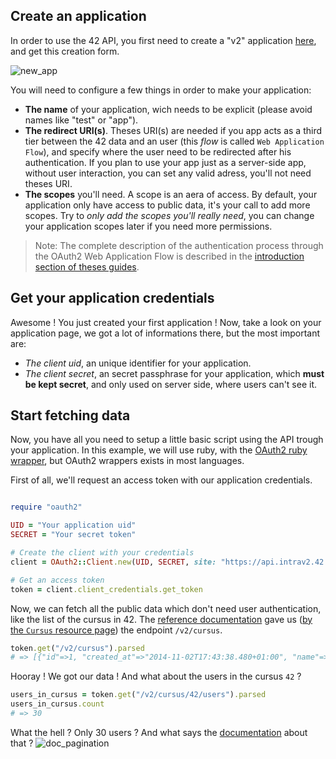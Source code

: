 
Create an application
---------------

In order to use the 42 API, you first need to create a "v2" application [here](https://profile.intrav2.42.fr/oauth/applications/new), and get this creation form.

![new_app](https://raw.githubusercontent.com/lambda2/42-API-Documentation/master/images/new_app.png?token=AC4978POSgxmEGCtDRFYW3Lx-D1zeEqFks5V9PaBwA%3D%3D)

You will need to configure a few things in order to make your application:
- **The name** of your application, wich needs to be explicit (please avoid names like "test" or "app").
- **The redirect URI(s)**. Theses URI(s) are needed if you app acts as a third tier between the 42 data and an user (this _flow_ is called `Web Application Flow`), and specify where the user need to be redirected after his authentication. If you plan to use your app just as a server-side app, without user interaction, you can set any valid adress, you'll not need theses URI.
- **The scopes** you'll need. A scope is an aera of access. By default, your application only have access to public data, it's your call to add more scopes. Try to *only add the scopes you'll really need*, you can change your application scopes later if you need more permissions. 

> Note: The complete description of the authentication process through the OAuth2 Web Application Flow is described in the [introduction section of theses guides](/apidoc/guides/introduction#web-application-flow).


Get your application credentials
-------------------------------

Awesome ! You just created your first application !
Now, take a look on your application page, we got a lot of informations there, but the most important are:
- *The client uid*, an unique identifier for your application.
- *The client secret*, an secret passphrase for your application, which **must be kept secret**, and only used on server side, where users can't see it.


Start fetching data
--------------------
Now, you have all you need to setup a little basic script using the API trough your application. In this example, we will use ruby, with the [OAuth2 ruby wrapper](https://github.com/intridea/oauth2), but OAuth2 wrappers exists in most languages.

First of all, we'll request an access token with our application credentials.
```ruby

require "oauth2"

UID = "Your application uid"
SECRET = "Your secret token"

# Create the client with your credentials
client = OAuth2::Client.new(UID, SECRET, site: "https://api.intrav2.42.fr")

# Get an access token
token = client.client_credentials.get_token
```

Now, we can fetch all the public data which don't need user authentication, like the list of the cursus in 42.
The [reference documentation](https://api.intrav2.42.fr/apidoc) gave us ([by the `Cursus` resource page](https://api.intrav2.42.fr/apidoc/2.0/cursus.html)) the endpoint `/v2/cursus`.

```ruby
token.get("/v2/cursus").parsed
# => [{"id"=>1, "created_at"=>"2014-11-02T17:43:38.480+01:00", "name"=>"42", "slug"=>"42", "users_count"=>1918, "users_url"=>"https://api.intrav2.42.fr/v2/cursus/42/users", "projects_url"=>"https://api.intrav2.42.fr/v2/cursus/42/projects", "topics_url"=>"https://api.intrav2.42.fr/v2/cursus/42/topics"}, ...]
```

Hooray ! We got our data ! And what about the users in the cursus `42` ?
```ruby
users_in_cursus = token.get("/v2/cursus/42/users").parsed
users_in_cursus.count
# => 30
```

What the hell ? Only 30 users ? And what says the [documentation](https://api.intrav2.42.fr/apidoc/2.0/cursus_users/index.html) about that ?
![doc_pagination](https://raw.githubusercontent.com/lambda2/42-API-Documentation/master/images/doc_pagination.png?token=AC4977psYHY2rQhVrSAnnF5xsIq4m2u4ks5V9QQbwA%3D%3D)
